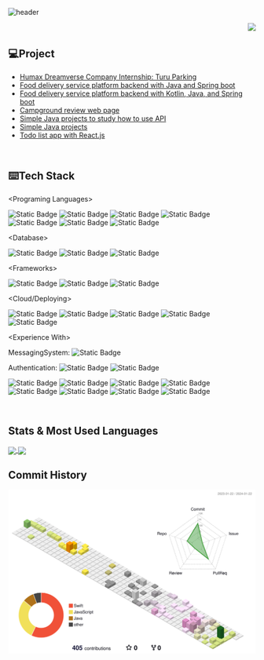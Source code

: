![header](https://capsule-render.vercel.app/api?type=waving&color=timeAuto&section=header&height=130&text=👋🏻+Hi+there+!&animation=blink&fontSize=80&fontAlignY=60&fontColor=000000)

<p align="right">
  <a href="https://hits.seeyoufarm.com">
    <img src="https://hits.seeyoufarm.com/api/count/incr/badge.svg?url=https%3A%2F%2Fgithub.com%2Fnakim81%2Fhit-counter&count_bg=%2347D7C7&title_bg=%23555555&icon=&icon_color=%23AE8080&title=Welcome%21&edge_flat=false">
  </a>
</p>

## 💻Project


- [Humax Dreamverse Company Internship: Turu Parking](https://github.com/nakim81/Humax-Dreamverse-Company-Internship.git)
- [Food delivery service platform backend with Java and Spring boot](https://github.com/nakim81/Java-Delivery-Service-Platform-Backend.git)
- [Food delivery service platform backend with Kotlin, Java, and Spring boot](https://github.com/nakim81/Java-Delivery-Service-Platform-Backend.git)
- [Campground review web page](https://github.com/nakim81/CampgroundWebPage-JavaScript.git)
- [Simple Java projects to study how to use API](https://github.com/nakim81/JavaStudy-HowToUseAPIs.git)
- [Simple Java projects](https://github.com/nakim81/JAVA-Projects.git)
- [Todo list app with React.js](https://github.com/nakim81/TodoList-React.git)

<br>

## ⌨️Tech Stack


<Programing Languages\>

<img alt="Static Badge" src="https://img.shields.io/badge/Java-%23437291?style=flat&logo=openjdk&logoColor=white"> <img alt="Static Badge" src="https://img.shields.io/badge/Javascript-%23F7DF1E?style=flat&logo=javascript&logoColor=white"> <img alt="Static Badge" src="https://img.shields.io/badge/Swift-%23F05138?style=flat&logo=swift&logoColor=white"> <img alt="Static Badge" src="https://img.shields.io/badge/Kotlin-%237F52FF?style=flat&logo=kotlin&logoColor=white"> <img alt="Static Badge" src="https://img.shields.io/badge/Python-%233776AB?style=flat&logo=python&logoColor=white"> <img alt="Static Badge" src="https://img.shields.io/badge/HTML-%23E34F26?style=flat&logo=html5&logoColor=white"> <img alt="Static Badge" src="https://img.shields.io/badge/CSS-%231572B6?style=flat&logo=css3&logoColor=white">

<Database\>

<img alt="Static Badge" src="https://img.shields.io/badge/MySQL-%234479A1?style=flat&logo=mysql&logoColor=white"> <img alt="Static Badge" src="https://img.shields.io/badge/MongoDB-%2347A248?style=flat&logo=mongodb&logoColor=white"> <img alt="Static Badge" src="https://img.shields.io/badge/Firebase-%23FFCA28?style=flat&logo=firebase&logoColor=white">

<Frameworks\>

<img alt="Static Badge" src="https://img.shields.io/badge/SpringBoot-%236DB33F?style=flat&logo=springboot&logoColor=white"> <img alt="Static Badge" src="https://img.shields.io/badge/Node.js-%23339933?style=flat&logo=Node.js&logoColor=white"> <img alt="Static Badge" src="https://img.shields.io/badge/React.js-%2361DAFB?style=flat&logo=react&logoColor=white">

<Cloud/Deploying>

<img alt="Static Badge" src="https://img.shields.io/badge/GitHub%20Actions-%232088FF?style=flat&logo=github%20actions&logoColor=white"> <img alt="Static Badge" src="https://img.shields.io/badge/AWS-%23232F3E?style=flat&logo=amazon%20aws&logoColor=white"> <img alt="Static Badge" src="https://img.shields.io/badge/Amazon%20EC2-%23FF9900?style=flat&logo=amazon%20ec2&logoColor=white"> <img alt="Static Badge" src="https://img.shields.io/badge/Docker-%232496ED?style=flat&logo=docker&logoColor=white"> <img alt="Static Badge" src="https://img.shields.io/badge/NGINX-%23009639?style=flat&logo=nginx&logoColor=white">

<Experience With\>

MessagingSystem: <img alt="Static Badge" src="https://img.shields.io/badge/RabbitMQ-%23FF6600?style=flat&logo=rabbitmq&logoColor=white">

Authentication: <img alt="Static Badge" src="https://img.shields.io/badge/JWT-white?style=flat&logo=json%20web%20tokens&logoColor=%23000000"> <img alt="Static Badge" src="https://img.shields.io/badge/Spring%20Security-%236DB33F?style=flat&logo=spring%20security&logoColor=white">

<img alt="Static Badge" src="https://img.shields.io/badge/Spring%20JPA-%236DB33F?style=flat&logoColor=white"> <img alt="Static Badge" src="https://img.shields.io/badge/Git-%23F05032?style=flat&logo=git&logoColor=white"> <img alt="Static Badge" src="https://img.shields.io/badge/GitHub-%23181717?style=flat&logo=github&logoColor=white"> <img alt="Static Badge" src="https://img.shields.io/badge/Xcode-%23147EFB?style=flat&logo=xcode&logoColor=white"> <img alt="Static Badge" src="https://img.shields.io/badge/VSCode-%23007ACC?style=flat&logo=visual%20studio%20code&logoColor=white"> <img alt="Static Badge" src="https://img.shields.io/badge/Notion-white?style=flat&logo=notion&logoColor=black"> <img alt="Static Badge" src="https://img.shields.io/badge/IntelliJ-white?style=flat&logo=Intellij%20IDEA&logoColor=%23000000"> <img alt="Static Badge" src="https://img.shields.io/badge/MySQL%20Workbench-%234479A1?style=flat&logoColor=%23000000">

<br>

## Stats & Most Used Languages

<a href="https://github.com/nakim81/github-readme-stats">
  <img height=200 align="center" src="https://github-readme-stats.vercel.app/api?username=nakim81&rank_icon=github&show_icons=true&theme=shadow_blue" />
</a>
<a href="https://github.com/nakim81/convoychat">
  <img height=200 align="center" src="https://github-readme-stats.vercel.app/api/top-langs/?username=nakim81&layout=compact" />
</a>


<br>

## Commit History

![](./profile-3d-contrib/profile-south-season-animate.svg)
